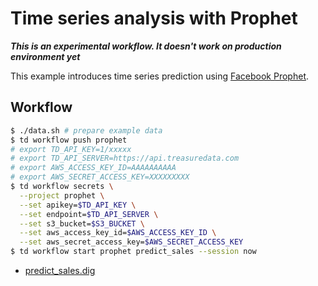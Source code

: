 # Time series analysis with Prophet

***This is an experimental workflow. It doesn't work on production environment yet***

This example introduces time series prediction using [Facebook Prophet](https://facebook.github.io/prophet).

## Workflow

```bash
$ ./data.sh # prepare example data
$ td workflow push prophet
# export TD_API_KEY=1/xxxxx
# export TD_API_SERVER=https://api.treasuredata.com
# export AWS_ACCESS_KEY_ID=AAAAAAAAAA
# export AWS_SECRET_ACCESS_KEY=XXXXXXXXX
$ td workflow secrets \
  --project prophet \
  --set apikey=$TD_API_KEY \
  --set endpoint=$TD_API_SERVER \
  --set s3_bucket=$S3_BUCKET \
  --set aws_access_key_id=$AWS_ACCESS_KEY_ID \
  --set aws_secret_access_key=$AWS_SECRET_ACCESS_KEY
$ td workflow start prophet predict_sales --session now
```
 
* [predict_sales.dig](predict_sales.dig)
